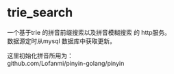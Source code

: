 # trie_search
一个基于trie 的拼音前缀搜索以及拼音模糊搜索 的 http服务。  
数据源定时从mysql 数据库中获取更新。  

这里初始化拼音所用为：  
github.com/Lofanmi/pinyin-golang/pinyin
